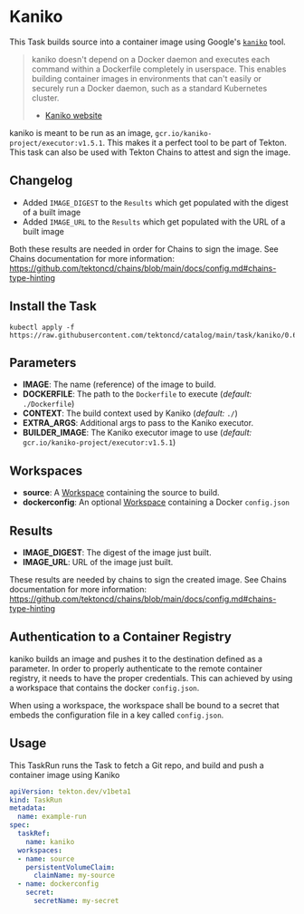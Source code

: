 # Kaniko

This Task builds source into a container image using Google's
[`kaniko`](https://github.com/GoogleCloudPlatform/kaniko) tool.

>kaniko doesn't depend on a Docker daemon and executes each command within a
>Dockerfile completely in userspace.  This enables building container images in
>environments that can't easily or securely run a Docker daemon, such as a
>standard Kubernetes cluster.
> - [Kaniko website](https://github.com/GoogleCloudPlatform/kaniko)

kaniko is meant to be run as an image, `gcr.io/kaniko-project/executor:v1.5.1`. This
makes it a perfect tool to be part of Tekton. This task can also be used with Tekton Chains to
attest and sign the image.

## Changelog

- Added `IMAGE_DIGEST` to the `Results` which get populated with the digest of a built image
- Added `IMAGE_URL` to the `Results` which get populated with the URL of a built image

Both these results are needed in order for Chains to sign the image. See Chains documentation for more information: https://github.com/tektoncd/chains/blob/main/docs/config.md#chains-type-hinting

## Install the Task

```
kubectl apply -f https://raw.githubusercontent.com/tektoncd/catalog/main/task/kaniko/0.6/kaniko.yaml
```

## Parameters

* **IMAGE**: The name (reference) of the image to build.
* **DOCKERFILE**: The path to the `Dockerfile` to execute (_default:_ `./Dockerfile`)
* **CONTEXT**: The build context used by Kaniko (_default:_ `./`)
* **EXTRA_ARGS**: Additional args to pass to the Kaniko executor.
* **BUILDER_IMAGE**: The Kaniko executor image to use (_default:_ `gcr.io/kaniko-project/executor:v1.5.1`)

## Workspaces

* **source**: A [Workspace](https://github.com/tektoncd/pipeline/blob/master/docs/workspaces.md) containing the source to build.
* **dockerconfig**: An optional [Workspace](https://github.com/tektoncd/pipeline/blob/master/docs/workspaces.md) containing a Docker `config.json`

## Results

* **IMAGE_DIGEST**: The digest of the image just built.
* **IMAGE_URL**: URL of the image just built.

These results are needed by chains to sign the created image. See Chains documentation for more information: https://github.com/tektoncd/chains/blob/main/docs/config.md#chains-type-hinting

## Authentication to a Container Registry

kaniko builds an image and pushes it to the destination defined as a parameter.
In order to properly authenticate to the remote container registry, it needs to
have the proper credentials. This can achieved by using a workspace that contains
the docker `config.json`.

When using a workspace, the workspace shall be bound to a secret that embeds the
configuration file in a key called `config.json`.

## Usage

This TaskRun runs the Task to fetch a Git repo, and build and push a container
image using Kaniko

```yaml
apiVersion: tekton.dev/v1beta1
kind: TaskRun
metadata:
  name: example-run
spec:
  taskRef:
    name: kaniko
  workspaces:
  - name: source
    persistentVolumeClaim:
      claimName: my-source
  - name: dockerconfig
    secret:
      secretName: my-secret
```
